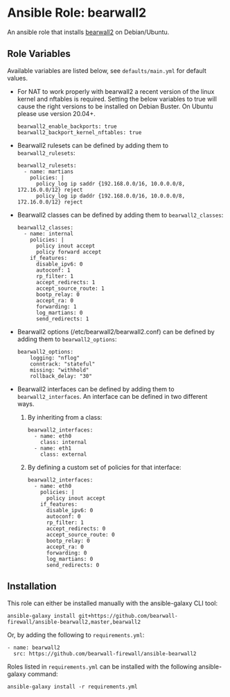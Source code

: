 # Ansible Role: bearwall2

An ansible role that installs [bearwall2](https://bearwall.org) on Debian/Ubuntu.

## Role Variables

Available variables are listed below, see `defaults/main.yml` for default values.

  * For NAT to work properly with bearwall2 a recent version of the linux kernel
    and nftables is required. Setting the below variables to true will cause
    the right versions to be installed on Debian Buster. On Ubuntu please use
    version 20.04+.

        bearwall2_enable_backports: true
        bearwall2_backport_kernel_nftables: true

  * Bearwall2 rulesets can be defined by adding them to `bearwall2_rulesets`:

        bearwall2_rulesets:
          - name: martians
            policies: |
              policy_log ip saddr {192.168.0.0/16, 10.0.0.0/8, 172.16.0.0/12} reject
              policy_log ip daddr {192.168.0.0/16, 10.0.0.0/8, 172.16.0.0/12} reject

  * Bearwall2 classes can be defined by adding them to `bearwall2_classes`:

        bearwall2_classes:
          - name: internal
            policies: |
              policy inout accept
              policy forward accept
            if_features:
              disable_ipv6: 0
              autoconf: 1
              rp_filter: 1
              accept_redirects: 1
              accept_source_route: 1
              bootp_relay: 0
              accept_ra: 0
              forwarding: 1
              log_martians: 0
              send_redirects: 1

  * Bearwall2 options (/etc/bearwall2/bearwall2.conf) can be defined by adding
    them to `bearwall2_options`:

        bearwall2_options:
            logging: "nflog"
            conntrack: "stateful"
            missing: "withhold"
            rollback_delay: "30"

  * Bearwall2 interfaces can be defined by adding them to `bearwall2_interfaces`.
    An interface can be defined in two different ways.

    1. By inheriting from a class:

           bearwall2_interfaces:
             - name: eth0
               class: internal
             - name: eth1
               class: external

    2. By defining a custom set of policies for that interface:

           bearwall2_interfaces:
             - name: eth0
               policies: |
                 policy inout accept
               if_features:
                 disable_ipv6: 0
                 autoconf: 0
                 rp_filter: 1
                 accept_redirects: 0
                 accept_source_route: 0
                 bootp_relay: 0
                 accept_ra: 0
                 forwarding: 0
                 log_martians: 0
                 send_redirects: 0

## Installation

This role can either be installed manually with the ansible-galaxy CLI tool:

    ansible-galaxy install git+https://github.com/bearwall-firewall/ansible-bearwall2,master,bearwall2

Or, by adding the following to `requirements.yml`:

    - name: bearwall2
      src: https://github.com/bearwall-firewall/ansible-bearwall2

Roles listed in `requirements.yml` can be installed with the following ansible-galaxy command:

    ansible-galaxy install -r requirements.yml
